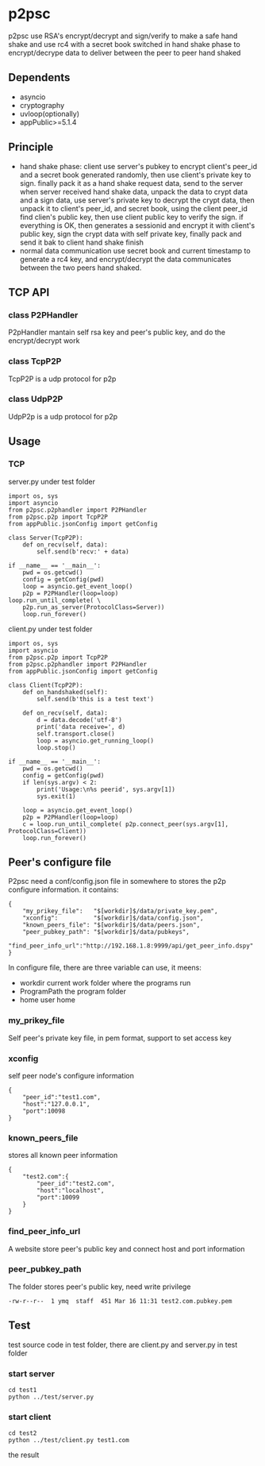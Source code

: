 # p2psc
p2psc use RSA's encrypt/decrypt and sign/verify to make a safe hand shake
and use rc4 with a secret book switched in hand shake phase to 
encrypt/decrype data to deliver between the peer to peer hand shaked

## Dependents
* asyncio
* cryptography
* uvloop(optionally)
* appPublic>=5.1.4

## Principle

* hand shake phase:
client use server's pubkey to encrypt client's peer_id and a secret book generated randomly, then use client's private key to sign. finally pack it as a hand shake request data, send to the server
when server received hand shake data, unpack the data to crypt data and a sign data, use server's private key to decrypt the crypt data, then unpack it to client's peer_id, and secret book, using the client peer_id find clien's public key, then use client public key to verify the sign.
if everything is OK, then generates a sessionid and encrypt it with client's public key, sign the crypt data with self private key, finally pack and send it bak to client
hand shake finish
* normal data communication
use secret book and current timestamp to generate a rc4 key, and encrypt/decrypt the data communicates between the two peers hand shaked.

## TCP API

### class P2PHandler

P2pHandler mantain self rsa key and peer's public key, and do the encrypt/decrypt work

### class TcpP2P
TcpP2P is a udp protocol for p2p
### class UdpP2P
UdpP2p is a udp protocol for p2p

## Usage

### TCP 
server.py under test folder
```
import os, sys
import asyncio
from p2psc.p2phandler import P2PHandler
from p2psc.p2p import TcpP2P
from appPublic.jsonConfig import getConfig

class Server(TcpP2P):
    def on_recv(self, data):
        self.send(b'recv:' + data)

if __name__ == '__main__':
    pwd = os.getcwd()
    config = getConfig(pwd)
    loop = asyncio.get_event_loop()
    p2p = P2PHandler(loop=loop)
loop.run_until_complete( \
	p2p.run_as_server(ProtocolClass=Server))
    loop.run_forever()
```

client.py under test folder
```
import os, sys
import asyncio
from p2psc.p2p import TcpP2P
from p2psc.p2phandler import P2PHandler
from appPublic.jsonConfig import getConfig

class Client(TcpP2P):
    def on_handshaked(self):
        self.send(b'this is a test text')

    def on_recv(self, data):
        d = data.decode('utf-8')
        print('data receive=', d)
        self.transport.close()
        loop = asyncio.get_running_loop()
        loop.stop()

if __name__ == '__main__':
    pwd = os.getcwd()
    config = getConfig(pwd)
    if len(sys.argv) < 2:
        print('Usage:\n%s peerid', sys.argv[1])
        sys.exit(1)

    loop = asyncio.get_event_loop()
    p2p = P2PHandler(loop=loop)
    c = loop.run_until_complete( p2p.connect_peer(sys.argv[1], ProtocolClass=Client))
    loop.run_forever()
```
## Peer's configure file
P2psc need a conf/config.json file in somewhere to stores the p2p configure information.
it contains:
```
{
	"my_prikey_file":   "$[workdir]$/data/private_key.pem",
	"xconfig":          "$[workdir]$/data/config.json",
	"known_peers_file": "$[workdir]$/data/peers.json",
	"peer_pubkey_path": "$[workdir]$/data/pubkeys",
	"find_peer_info_url":"http://192.168.1.8:9999/api/get_peer_info.dspy"
}
```
In configure file, there are three variable can use, it meens:
* workdir
	current work folder where the programs run 
* ProgramPath
	the program folder
* home
	user home

### my_prikey_file
Self peer's private key file, in pem format, support to set access key

### xconfig
self peer node's configure information
```
{
	"peer_id":"test1.com",
	"host":"127.0.0.1",
	"port":10098
}
```
### known_peers_file
stores all known peer information
```
{
	"test2.com":{
		"peer_id":"test2.com",
		"host":"localhost",
		"port":10099
	}
}
```

### find_peer_info_url
A website store peer's public key and connect host and  port information

### peer_pubkey_path
The folder stores peer's public key, need write privilege
```
-rw-r--r--  1 ymq  staff  451 Mar 16 11:31 test2.com.pubkey.pem
```
### 
## Test
test source code in test folder, there are client.py and server.py in test folder
### start server
```
cd test1
python ../test/server.py
```

### start client
```
cd test2
python ../test/client.py test1.com
```
the result
```

